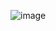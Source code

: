 ![image](https://user-images.githubusercontent.com/22366572/138836103-e44b91be-c2ae-4c90-bc5e-bd19824fefba.png)
